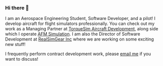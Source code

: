 ### Hi there 👋
I am an Aerospace Engineering Student, Software Developer, and a pilot! I develop aircraft for flight simulators professionally. You can check out my work as a Managing Partner at [TorqueSim Aircraft Development](https://torquesim.com), along side which I operate [AFM Simulation](https://afmsim.com). I am also the Director of Software Development at [RealSimGear Inc](https://realsimgear.com) where we are working on some exciting new stuff! 

I frequently perform contract development work, please [email me](mailto:clecomp@hey.com) if you want to discuss!

<!--
**Coop1019/Coop1019** is a ✨ _special_ ✨ repository because its `README.md` (this file) appears on your GitHub profile.

Here are some ideas to get you started:

- 🔭 I’m currently working on ...
- 🌱 I’m currently learning ...
- 👯 I’m looking to collaborate on ...
- 🤔 I’m looking for help with ...
- 💬 Ask me about ...
- 📫 How to reach me: ...
- 😄 Pronouns: ...
- ⚡ Fun fact: ...
-->
